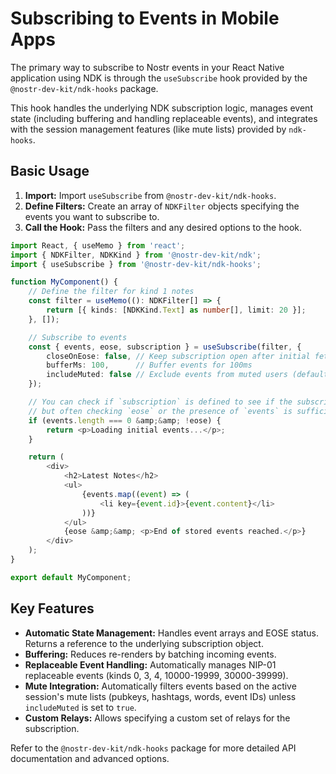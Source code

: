 # Subscribing to Events in Mobile Apps

The primary way to subscribe to Nostr events in your React Native application using NDK is through the `useSubscribe` hook provided by the `@nostr-dev-kit/ndk-hooks` package.

This hook handles the underlying NDK subscription logic, manages event state (including buffering and handling replaceable events), and integrates with the session management features (like mute lists) provided by `ndk-hooks`.

## Basic Usage

1.  **Import:** Import `useSubscribe` from `@nostr-dev-kit/ndk-hooks`.
2.  **Define Filters:** Create an array of `NDKFilter` objects specifying the events you want to subscribe to.
3.  **Call the Hook:** Pass the filters and any desired options to the hook.

```typescript
import React, { useMemo } from 'react';
import { NDKFilter, NDKKind } from '@nostr-dev-kit/ndk';
import { useSubscribe } from '@nostr-dev-kit/ndk-hooks';

function MyComponent() {
    // Define the filter for kind 1 notes
    const filter = useMemo((): NDKFilter[] => {
        return [{ kinds: [NDKKind.Text] as number[], limit: 20 }];
    }, []);

    // Subscribe to events
    const { events, eose, subscription } = useSubscribe(filter, {
        closeOnEose: false, // Keep subscription open after initial fetch
        bufferMs: 100,      // Buffer events for 100ms
        includeMuted: false // Exclude events from muted users (default)
    });

    // You can check if `subscription` is defined to see if the subscription is active,
    // but often checking `eose` or the presence of `events` is sufficient for UI logic.
    if (events.length === 0 &amp;&amp; !eose) {
        return <p>Loading initial events...</p>;
    }

    return (
        <div>
            <h2>Latest Notes</h2>
            <ul>
                {events.map((event) => (
                    <li key={event.id}>{event.content}</li>
                ))}
            </ul>
            {eose &amp;&amp; <p>End of stored events reached.</p>}
        </div>
    );
}

export default MyComponent;

```

## Key Features

*   **Automatic State Management:** Handles event arrays and EOSE status. Returns a reference to the underlying subscription object.
*   **Buffering:** Reduces re-renders by batching incoming events.
*   **Replaceable Event Handling:** Automatically manages NIP-01 replaceable events (kinds 0, 3, 4, 10000-19999, 30000-39999).
*   **Mute Integration:** Automatically filters events based on the active session's mute lists (pubkeys, hashtags, words, event IDs) unless `includeMuted` is set to `true`.
*   **Custom Relays:** Allows specifying a custom set of relays for the subscription.

Refer to the `@nostr-dev-kit/ndk-hooks` package for more detailed API documentation and advanced options.